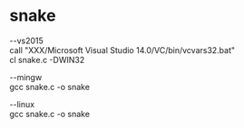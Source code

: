 # snake
--vs2015<br/>
call "XXX/Microsoft Visual Studio 14.0/VC/bin/vcvars32.bat"<br/>
cl snake.c -DWIN32<br/>

--mingw<br/>
gcc snake.c -o snake<br/>

--linux<br/>
gcc snake.c -o snake<br/>

